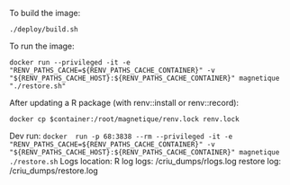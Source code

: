 To build the image:

    ./deploy/build.sh

To run the image:

    docker run --privileged -it -e "RENV_PATHS_CACHE=${RENV_PATHS_CACHE_CONTAINER}" -v "${RENV_PATHS_CACHE_HOST}:${RENV_PATHS_CACHE_CONTAINER}" magnetique "./restore.sh"

After updating a R package (with renv::install or renv::record):

    docker cp $container:/root/magnetique/renv.lock renv.lock

Dev run:
    ```
    docker  run -p 68:3838 --rm --privileged -it -e "RENV_PATHS_CACHE=${RENV_PATHS_CACHE_CONTAINER}" -v "${RENV_PATHS_CACHE_HOST}:${RENV_PATHS_CACHE_CONTAINER}" magnetique ./restore.sh
    ```
Logs location:
    R log  logs: /criu_dumps/rlogs.log
    restore log: /criu_dumps/restore.log



